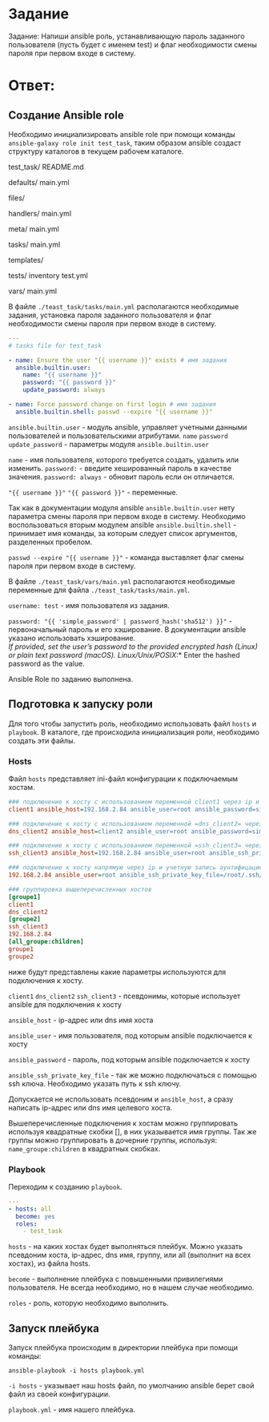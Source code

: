 # Задание

Задание: Напиши ansible роль, устанавливающую пароль заданного пользователя (пусть будет с именем test) и флаг необходимости смены пароля при первом входе в систему.

# Ответ:

## Создание Ansible role

Необходимо инициализировать ansible role при помощи команды 
`ansible-galaxy role init test_task`, таким образом ansible создаст структуру каталогов в текущем рабочем каталоге.

test_task/
 README.md

 defaults/
 main.yml

 files/

 handlers/
 main.yml
 
 meta/
 main.yml

 tasks/
 main.yml
 
 templates/
 
 tests/
 inventory
 test.yml
 
 vars/
 main.yml

В файле `./teast_task/tasks/main.yml` располагаются необходимые задания, установка пароля заданного пользователя и флаг необходимости смены пароля при первом входе в систему.

``` yml
---
# tasks file for test_task

- name: Ensure the user "{{ username }}" exists # имя задания
  ansible.builtin.user:
    name: "{{ username }}"
    password: "{{ password }}"
    update_password: always

- name: Force password change on first login # имя задания
  ansible.builtin.shell: passwd --expire "{{ username }}"


```

`ansible.builtin.user` - модуль ansible, управляет учетными данными пользователей и пользовательскими атрибутами.
`name` `password` `update_password` - параметры модуля `ansible.builtin.user`

`name` - имя пользователя, которого требуется создать, удалить или изменить.
`password:` - введите хешированный пароль в качестве значения.
`password: always` - обновит пароль если он отличается.

`"{{ username }}"` `"{{ password }}"` - переменные.

Так как в документации модуля ansible `ansible.builtin.user` нету параметра смены пароля при первом входе в систему. Необходимо воспользоваться вторым модулем ansible `ansible.builtin.shell` - принимает имя команды, за которым следует список аргументов, разделенных пробелом.

`passwd --expire "{{ username }}"` - команда выставляет флаг смены пароля при первом входе в систему.


В файле `./teast_task/vars/main.yml` располагаются необходимые переменные для файла `./teast_task/tasks/main.yml`.

`username: test` - имя пользователя из задания.

`password: "{{ 'simple_password' | password_hash('sha512') }}"` - первоначальный пароль и его хэширование. В документации ansible указано использовать хэширование.  
*If provided, set the user’s password to the provided encrypted hash (Linux) or plain text password (macOS). Linux/Unix/POSIX:** Enter the hashed password as the value.

Ansible Role по заданию выполнена.


## Подготовка к запуску роли

Для того чтобы запустить роль, необходимо использовать файл `hosts` и `playbook`.
В каталоге, где происходила инициализация роли, необходимо создать эти файлы.

### Hosts

Файл `hosts` представляет ini-файл конфигурации к подключаемым хостам.

``` ini
### подключение к хосту с использованием переменной client1 через ip и учетную запись с аунтифицацией/авторизацией паролем
client1 ansible_host=192.168.2.84 ansible_user=root ansible_password=simple_password 

### подключение к хосту с использованием переменной =dns_client2= через dns и учетную запись с аунтифицацией/авторизацией паролем
dns_client2 ansible_host=client2 ansible_user=root ansible_password=simple_password

### подключение к хосту с использованием переменной =ssh_client3= через ip и учетную запись аунтифицацией/авторизацией ssh
ssh_client3 ansible_host=192.168.2.84 ansible_user=root ansible_ssh_private_key_file=/root/.ssh/id_rsa

### подключение к хосту напрямую через ip и учетную запись аунтифицацией/авторизацией ssh
192.168.2.84 ansible_user=root ansible_ssh_private_key_file=/root/.ssh/id_rsa

### группировка вышеперечисленных хостов
[groupe1]
client1
dns_client2
[groupe2]
ssh_client3
192.168.2.84
[all_groupe:children]
groupe1
groupe2
```

ниже будут представлены какие параметры используются для подключения к хосту.

`client1` `dns_client2` `ssh_client3` - псевдонимы, которые использует ansible для подключения к хосту

`ansible_host` - ip-адрес или dns имя хоста

`ansible_user` - имя пользователя, под которым ansible подключается к хосту

`ansible_password` - пароль, под которым ansible подключается к хосту

`ansible_ssh_private_key_file` - так же можно подключаться с помощью ssh ключа. Необходимо указать путь к ssh ключу.

Допускается не использовать псевдоним и `ansible_host`, а сразу написать  ip-адрес или dns имя целевого хоста.

Вышеперечисленные подключения к хостам можно группировать используя квадратные скобки [], в них указывается имя группы.
Так же группы можно группировать в дочерние группы, используя:
`name_groupe:children` в квадратных скобках.

### Playbook

Переходим к созданию `playbook`.

``` yml
---
- hosts: all
  become: yes
  roles:
    - test_task
```


`hosts` - на каких хостах будет выполняться плейбук. Можно указать псевдоним хоста, ip-адрес, dns имя, группу, или all (выполнит на всех хостах), из файла hosts.

`become` - выполнение плейбука с повышенными привилегиями пользователя. Не всегда необходимо, но в нашем случае необходимо.

`roles` - роль, которую необходимо выполнить.

## Запуск плейбука

Запуск плейбука происходим в директории плейбука при помощи команды:

`ansible-playbook -i hosts playbook.yml`

`-i hosts` - указывает наш hosts файл, по умолчанию ansible берет свой файл из своей конфигурации.

`playbook.yml` - имя нашего плейбука.


